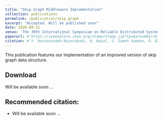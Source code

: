 ```yaml
---
title: "Skip Graph Middleware Implementation"
collection: publications
permalink: /publication/skip_graph
excerpt: "Accepted. Will be published soon"
date: 2020-09-21
venue: 'The 39th International Symposium on Reliable Distributed Systems (SRDS 2020)'
paperurl: #'https://ieeexplore.ieee.org/stamp/stamp.jsp?tp=&arnumber=9169463'
citation: #'Y. Hassanzadeh-Nazarabadi, N. Nayal, S. Sameh Hamdan, Ö. Özkasap, and A. Küpçü, “A containerized proof-of-concept implementation of lightchain system,” in ICBC. IEEE, 2020.'
---
```


This publication features our implementation of an improved version of skip graph data structure.

## Download

Will be available soon ...

## Recommended citation:

* Will be available soon ...
